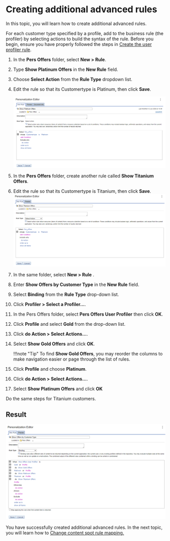 # Creating additional advanced rules

In this topic, you will learn how to create additional advanced rules.

For each customer type specified by a profile, add to the business rule (the profiler) by selecting actions to build the syntax of the rule. Before you begin, ensure you have properly followed the steps in [Create the user profiler rule](pzn_demo_create_user_profiler_rule.md#).  

1. In the **Pers Offers** folder, select **New > Rule**.  

2. Type **Show Platinum Offers** in the **New Rule** field.  

3. Choose **Select Action** from the **Rule Type** dropdown list.  

4. Edit the rule so that its Customertype is Platinum, then click **Save**.  

    ![Show Platinium Offers Rule](./images/show_platinium_offer_rule.png)  

5. In the **Pers Offers** folder, create another rule called **Show Titanium Offers**.  

6. Edit the rule so that its Customertype is Titanium, then click **Save**.
    ![Show Titanium Offers Rule](./images/show_titanium_offers_rule.png)  

7. In the same folder, select **New > Rule** .

8. Enter **Show Offers by Customer Type** in the **New Rule** field.  

9. Select **Binding** from the **Rule Type** drop-down list.  

10. Click **Profiler > Select a Profiler...**.  

11. In the Pers Offers folder, select **Pers Offers User Profiler** then click **OK**.  

12. Click **Profile** and select **Gold** from the drop-down list.  

13. Click **do Action > Select Actions...**.  

14. Select **Show Gold Offers** and click **OK**.  

    !!!note "Tip"
        To find **Show Gold Offers**, you may reorder the columns to make navigation easier or page through the list of rules.

15. Click **Profile** and choose **Platinum**.  

16. Click **do Action > Select Actions...**.  

17. Select **Show Platinum Offers** and click **OK**

Do the same steps for Titanium customers.  

## Result

![Show offers by customer type](./images/show_offers_by_customer_type_rule.png)

You have successfully created additional advanced rules. In the next topic, you will learn how to [Change content spot rule mapping.](./pzn_demo_change_content_spot_rule_mapping.md)
